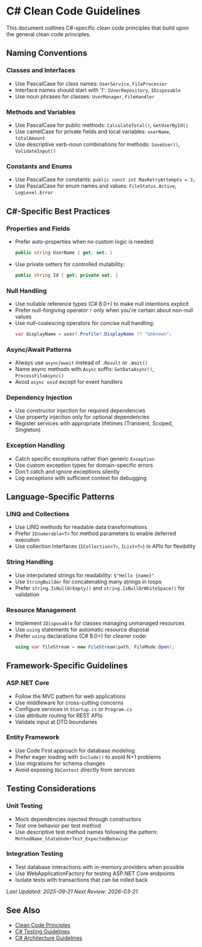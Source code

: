 # C# Clean Code Guidelines

This document outlines C#-specific clean code principles that build upon the general clean code principles.

## Naming Conventions

### Classes and Interfaces
- Use PascalCase for class names: `UserService`, `FileProcessor`
- Interface names should start with 'I': `IUserRepository`, `IDisposable`
- Use noun phrases for classes: `UserManager`, `FileHandler`

### Methods and Variables
- Use PascalCase for public methods: `CalculateTotal()`, `GetUserById()`
- Use camelCase for private fields and local variables: `userName`, `totalAmount`
- Use descriptive verb-noun combinations for methods: `SaveUser()`, `ValidateInput()`

### Constants and Enums
- Use PascalCase for constants: `public const int MaxRetryAttempts = 3;`
- Use PascalCase for enum names and values: `FileStatus.Active`, `LogLevel.Error`

## C#-Specific Best Practices

### Properties and Fields
- Prefer auto-properties when no custom logic is needed:
  ```csharp
  public string UserName { get; set; }
  ```
- Use private setters for controlled mutability:
  ```csharp
  public string Id { get; private set; }
  ```

### Null Handling
- Use nullable reference types (C# 8.0+) to make null intentions explicit
- Prefer null-forgiving operator `!` only when you're certain about non-null values
- Use null-coalescing operators for concise null handling:
  ```csharp
  var displayName = user?.Profile?.DisplayName ?? "Unknown";
  ```

### Async/Await Patterns
- Always use `async`/`await` instead of `.Result` or `.Wait()`
- Name async methods with `Async` suffix: `GetDataAsync()`, `ProcessFileAsync()`
- Avoid `async void` except for event handlers

### Dependency Injection
- Use constructor injection for required dependencies
- Use property injection only for optional dependencies
- Register services with appropriate lifetimes (Transient, Scoped, Singleton)

### Exception Handling
- Catch specific exceptions rather than generic `Exception`
- Use custom exception types for domain-specific errors
- Don't catch and ignore exceptions silently
- Log exceptions with sufficient context for debugging

## Language-Specific Patterns

### LINQ and Collections
- Use LINQ methods for readable data transformations
- Prefer `IEnumerable<T>` for method parameters to enable deferred execution
- Use collection interfaces (`ICollection<T>`, `IList<T>`) in APIs for flexibility

### String Handling
- Use interpolated strings for readability: `$"Hello {name}"`
- Use `StringBuilder` for concatenating many strings in loops
- Prefer `string.IsNullOrEmpty()` and `string.IsNullOrWhiteSpace()` for validation

### Resource Management
- Implement `IDisposable` for classes managing unmanaged resources
- Use `using` statements for automatic resource disposal
- Prefer `using` declarations (C# 8.0+) for cleaner code:
  ```csharp
  using var fileStream = new FileStream(path, FileMode.Open);
  ```

## Framework-Specific Guidelines

### ASP.NET Core
- Follow the MVC pattern for web applications
- Use middleware for cross-cutting concerns
- Configure services in `Startup.cs` or `Program.cs`
- Use attribute routing for REST APIs
- Validate input at DTO boundaries

### Entity Framework
- Use Code First approach for database modeling
- Prefer eager loading with `Include()` to avoid N+1 problems
- Use migrations for schema changes
- Avoid exposing `DbContext` directly from services

## Testing Considerations

### Unit Testing
- Mock dependencies injected through constructors
- Test one behavior per test method
- Use descriptive test method names following the pattern: `MethodName_StateUnderTest_ExpectedBehavior`

### Integration Testing
- Test database interactions with in-memory providers when possible
- Use WebApplicationFactory for testing ASP.NET Core endpoints
- Isolate tests with transactions that can be rolled back

_Last Updated: 2025-09-21_
_Next Review: 2026-03-21_

## See Also

- [Clean Code Principles](../CLEANCODE.MD)
- [C# Testing Guidelines](./TESTING.MD)
- [C# Architecture Guidelines](./ARCHITECT.MD)